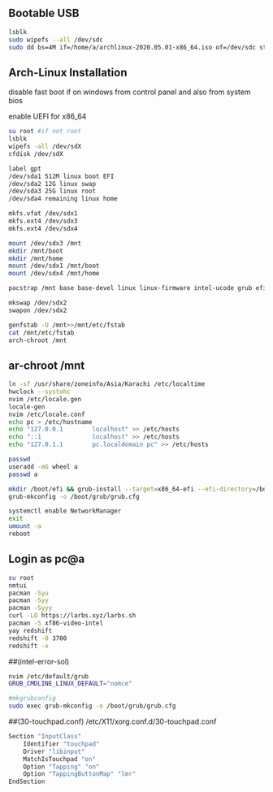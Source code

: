 ## Bootable USB

```bash
lsblk
sudo wipefs --all /dev/sdc
sudo dd bs=4M if=/home/a/archlinux-2020.05.01-x86_64.iso of=/dev/sdc status=progress oflag=sync
```

## Arch-Linux Installation

disable fast boot if on windows from control panel and also from system bios

enable UEFI for x86_64

```bash
su root #if not root
lsblk
wipefs -all /dev/sdX
cfdisk /dev/sdX

label gpt
/dev/sda1 512M linux boot EFI
/dev/sda2 12G linux swap
/dev/sda3 25G linux root
/dev/sda4 remaining linux home

mkfs.vfat /dev/sdx1
mkfs.ext4 /dev/sdx3
mkfs.ext4 /dev/sdx4

mount /dev/sdx3 /mnt
mkdir /mnt/boot
mkdir /mnt/home
mount /dev/sdx1 /mnt/boot
mount /dev/sdx4 /mnt/home

pacstrap /mnt base base-devel linux linux-firmware intel-ucode grub efibootmgr os-prober neovim networkmanager

mkswap /dev/sdx2
swapon /dev/sdx2

genfstab -U /mnt>>/mnt/etc/fstab
cat /mnt/etc/fstab
arch-chroot /mnt
```

## ar-chroot /mnt

```bash
ln -sf /usr/share/zoneinfo/Asia/Karachi /etc/localtime
hwclock --systohc
nvim /etc/locale.gen
locale-gen
nvim /etc/locale.conf
echo pc > /etc/hostname
echo "127.0.0.1        localhost" >> /etc/hosts
echo "::1              localhost" >> /etc/hosts
echo "127.0.1.1        pc.localdomain pc" >> /etc/hosts

passwd
useradd -mG wheel a
passwd a

mkdir /boot/efi && grub-install --target=x86_64-efi --efi-directory=/boot --bootloader-id=GRUB
grub-mkconfig -o /boot/grub/grub.cfg

systemctl enable NetworkManager
exit
umount -a
reboot
```

## Login as pc@a

```bash
su root
nmtui
pacman -Syu
pacman -Syy
pacman -Syyy
curl -LO https://larbs.xyz/larbs.sh
pacman -S xf86-video-intel
yay redshift
redshift -O 3700
redshift -x 
```
##(intel-error-sol)

```bash
nvim /etc/default/grub
GRUB_CMDLINE_LINUX_DEFAULT="nomce"

#mkgrubconfig
sudo exec grub-mkconfig -o /boot/grub/grub.cfg
```

##(30-touchpad.conf) /etc/X11/xorg.conf.d/30-touchpad.conf
```bash
Section "InputClass"
    Identifier "touchpad"
    Driver "libinput"
    MatchIsTouchpad "on"
    Option "Tapping" "on"
    Option "TappingButtonMap" "lmr"
EndSection
```
